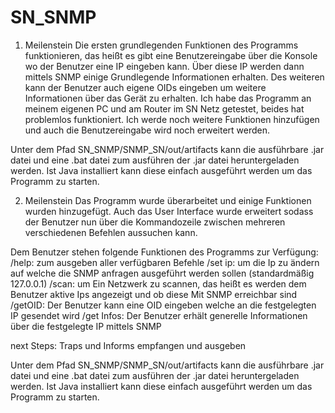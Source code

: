 # SN_SNMP

1. Meilenstein
Die ersten grundlegenden Funktionen des Programms funktionieren, das heißt es gibt eine Benutzereingabe über die Konsole wo der Benutzer eine IP eingeben kann. Über diese IP werden dann mittels SNMP einige Grundlegende Informationen erhalten. Des weiteren kann der Benutzer auch eigene OIDs eingeben um weitere Informationen über das Gerät zu erhalten.
Ich habe das Programm an meinem eigenen PC und am Router im SN Netz getestet, beides hat problemlos funktioniert.
Ich werde noch weitere Funktionen hinzufügen und auch die Benutzereingabe wird noch erweitert werden.

Unter dem Pfad SN_SNMP/SNMP_SN/out/artifacts kann die ausführbare .jar datei und eine .bat datei zum ausführen der .jar datei heruntergeladen werden. Ist Java installiert kann diese einfach ausgeführt werden um das Programm zu starten.

2. Meilenstein
Das Programm wurde überarbeitet und einige Funktionen wurden hinzugefügt. Auch das User Interface wurde erweitert sodass der Benutzer nun über die Kommandozeile zwischen mehreren verschiedenen Befehlen aussuchen kann.

Dem Benutzer stehen folgende Funktionen des Programms zur Verfügung:
/help: zum ausgeben aller verfügbaren Befehle
/set ip: um die Ip zu ändern auf welche die SNMP anfragen ausgeführt werden sollen (standardmäßig 127.0.0.1)
/scan: um Ein Netzwerk zu scannen, das heißt es werden dem Benutzer aktive Ips angezeigt und ob diese Mit SNMP erreichbar sind
/getOID: Der Benutzer kann eine OID eingeben welche an die festgelegten IP gesendet wird
/get Infos: Der Benutzer erhält generelle Informationen über die festgelegte IP mittels SNMP

next Steps:
Traps und Informs empfangen und ausgeben

Unter dem Pfad SN_SNMP/SNMP_SN/out/artifacts kann die ausführbare .jar datei und eine .bat datei zum ausführen der .jar datei heruntergeladen werden. Ist Java installiert kann diese einfach ausgeführt werden um das Programm zu starten.
